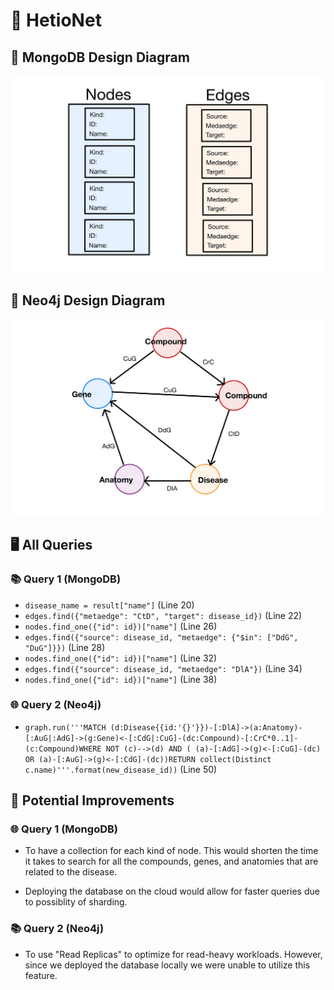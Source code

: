 # 📖 HetioNet

## 📐 MongoDB Design Diagram

![MondoDB Diagram](images/MondoDB_Diagram.jpg)

## 📐 Neo4j Design Diagram

![Neo4j Diagram](images/Neo4j_Diagram.jpg)

## 🖥️ All Queries

### 📚 Query 1 (MongoDB)

- `disease_name = result["name"]` (Line 20)
- `edges.find({"metaedge": "CtD", "target": disease_id})` (Line 22)
- `nodes.find_one({"id": id})["name"]` (Line 26)
- `edges.find({"source": disease_id, "metaedge": {"$in": ["DdG", "DuG"]}})` (Line 28)
- `nodes.find_one({"id": id})["name"]` (Line 32)
- `edges.find({"source": disease_id, "metaedge": "DlA"})` (Line 34)
- `nodes.find_one({"id": id})["name"]` (Line 38)

### 🌐 Query 2 (Neo4j)

- `graph.run('''MATCH (d:Disease{{id:'{}'}})-[:DlA]->(a:Anatomy)-[:AuG|:AdG]->(g:Gene)<-[:CdG|:CuG]-(dc:Compound)-[:CrC*0..1]-(c:Compound)WHERE NOT (c)-->(d) AND ( (a)-[:AdG]->(g)<-[:CuG]-(dc) OR (a)-[:AuG]->(g)<-[:CdG]-(dc))RETURN collect(Distinct c.name)'''.format(new_disease_id))` (Line 50)

## 🚀 Potential Improvements

### 🌐 Query 1 (MongoDB)

- To have a collection for each kind of node. This would shorten the time it takes to search for all the compounds, genes, and anatomies that are related to the disease.

- Deploying the database on the cloud would allow for faster queries due to possiblity of sharding.

### 📚 Query 2 (Neo4j)

- To use "Read Replicas" to optimize for read-heavy workloads. However, since we deployed the database locally we were unable to utilize this feature.